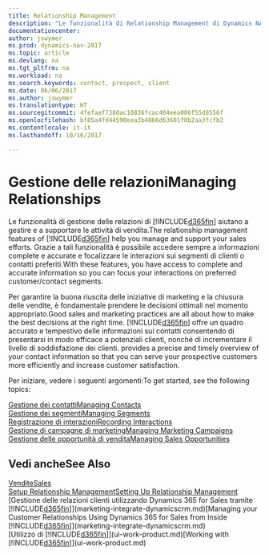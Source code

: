 ```yaml
---
title: Relationship Management
description: "Le funzionalità di Relationship Management di Dynamics NAV supportano le attività di vendita e consentono di accedere alle informazioni sui contatti e i potenziali clienti in modo da poter assistere in modo efficiente i clienti."
documentationcenter: 
author: jswymer
ms.prod: dynamics-nav-2017
ms.topic: article
ms.devlang: na
ms.tgt_pltfrm: na
ms.workload: na
ms.search.keywords: contact, prospect, client
ms.date: 06/06/2017
ms.author: jswymer
ms.translationtype: HT
ms.sourcegitcommit: 4fefaef7380ac10836fcac404eea006f55d8556f
ms.openlocfilehash: bf85a4fd44590eea3b4866d63601f0b2aa3fcfb2
ms.contentlocale: it-it
ms.lasthandoff: 10/16/2017

---
```

# <a name="managing-relationships"></a><span data-ttu-id="0d794-103">Gestione delle relazioni</span><span class="sxs-lookup"><span data-stu-id="0d794-103">Managing Relationships</span></span>
<span data-ttu-id="0d794-104">Le funzionalità di gestione delle relazioni di [!INCLUDE[d365fin](includes/d365fin_md.md)] aiutano a gestire e a supportare le attività di vendita.</span><span class="sxs-lookup"><span data-stu-id="0d794-104">The relationship management features of [!INCLUDE[d365fin](includes/d365fin_md.md)] help you manage and support your sales efforts.</span></span> <span data-ttu-id="0d794-105">Grazie a tali funzionalità è possibile accedere sempre a informazioni complete e accurate e focalizzare le interazioni sui segmenti di clienti o contatti preferiti.</span><span class="sxs-lookup"><span data-stu-id="0d794-105">With these features, you have access to complete and accurate information so you can focus your interactions on preferred customer/contact segments.</span></span>

<span data-ttu-id="0d794-106">Per garantire la buona riuscita delle iniziative di marketing e la chiusura delle vendite, è fondamentale prendere le decisioni ottimali nel momento appropriato.</span><span class="sxs-lookup"><span data-stu-id="0d794-106">Good sales and marketing practices are all about how to make the best decisions at the right time.</span></span> [!INCLUDE[d365fin](includes/d365fin_md.md)]<span data-ttu-id="0d794-107"> offre un quadro accurato e tempestivo delle informazioni sui contatti consentendo di presentarsi in modo efficace a potenziali clienti, nonché di incrementare il livello di soddisfazione dei clienti.</span><span class="sxs-lookup"><span data-stu-id="0d794-107"> provides a precise and timely overview of your contact information so that you can serve your prospective customers more efficiently and increase customer satisfaction.</span></span>

<span data-ttu-id="0d794-108">Per iniziare, vedere i seguenti argomenti:</span><span class="sxs-lookup"><span data-stu-id="0d794-108">To get started, see the following topics:</span></span>

[<span data-ttu-id="0d794-109">Gestione dei contatti</span><span class="sxs-lookup"><span data-stu-id="0d794-109">Managing Contacts</span></span>](marketing-contacts.md)  
[<span data-ttu-id="0d794-110">Gestione dei segmenti</span><span class="sxs-lookup"><span data-stu-id="0d794-110">Managing Segments</span></span>](marketing-segments.md)  
[<span data-ttu-id="0d794-111">Registrazione di interazioni</span><span class="sxs-lookup"><span data-stu-id="0d794-111">Recording Interactions</span></span>](marketing-interactions.md)  
[<span data-ttu-id="0d794-112">Gestione di campagne di marketing</span><span class="sxs-lookup"><span data-stu-id="0d794-112">Managing Marketing Campaigns</span></span>](marketing-campaigns.md)  
[<span data-ttu-id="0d794-113">Gestione delle opportunità di vendita</span><span class="sxs-lookup"><span data-stu-id="0d794-113">Managing Sales Opportunities</span></span>](marketing-manage-sales-opportunities.md)

## <a name="see-also"></a><span data-ttu-id="0d794-114">Vedi anche</span><span class="sxs-lookup"><span data-stu-id="0d794-114">See Also</span></span>
[<span data-ttu-id="0d794-115">Vendite</span><span class="sxs-lookup"><span data-stu-id="0d794-115">Sales</span></span>](sales-manage-sales.md)  
[<span data-ttu-id="0d794-116">Setup Relationship Management</span><span class="sxs-lookup"><span data-stu-id="0d794-116">Setting Up Relationship Management</span></span>](marketing-setup-marketing.md)  
<span data-ttu-id="0d794-117">[Gestione delle relazioni clienti utilizzando Dynamics 365 for Sales tramite [!INCLUDE[d365fin](includes/d365fin_md.md)]](marketing-integrate-dynamicscrm.md)</span><span class="sxs-lookup"><span data-stu-id="0d794-117">[Managing your Customer Relationships Using Dynamics 365 for Sales from Inside [!INCLUDE[d365fin](includes/d365fin_md.md)]](marketing-integrate-dynamicscrm.md)</span></span>  
<span data-ttu-id="0d794-118">[Utilizzo di [!INCLUDE[d365fin](includes/d365fin_md.md)]](ui-work-product.md)</span><span class="sxs-lookup"><span data-stu-id="0d794-118">[Working with [!INCLUDE[d365fin](includes/d365fin_md.md)]](ui-work-product.md)</span></span>  

